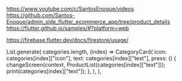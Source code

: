 https://www.youtube.com/c/SantosEnoque/videos
https://github.com/Santos-Enoque/admin_side_flutter_ecommerce_app/tree/product_details
https://flutter.github.io/samples/#?platform=web

https://firebase.flutter.dev/docs/firestore/usage/


List.generate(
          categories.length,
              (index) => CategoryCard(
            icon: categories[index]["icon"],
            text: categories[index]["text"],
            press: () {
              changeScreen(context, ProductList(categories[index]["text"]));
              print(categories[index]["text"]);
            },
          ),
        ),